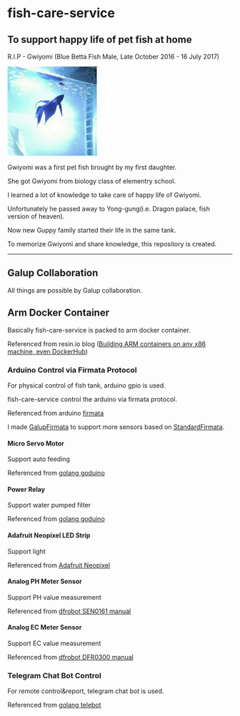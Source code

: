 # fish-care-service
## To support happy life of pet fish at home

R.I.P - Gwiyomi (Blue Betta Fish Male, Late October 2016 - 16 July 2017)

![](/media/Gwiyomi.jpg)

Gwiyomi was a first pet fish brought by my first daughter.

She got Gwiyomi from biology class of elementry school.

I learned a lot of knowledge to take care of happy life of Gwiyomi.

Unfortunately he passed away to Yong-gung(i.e. Dragon palace, fish version of heaven).

Now new Guppy family started their life in the same tank.

To memorize Gwiyomi and share knowledge, this repository is created.

----

## Galup Collaboration
All things are possible by Galup collaboration.

## Arm Docker Container
Basically fish-care-service is packed to arm docker container.

Referenced from resin.io blog ([Building ARM containers on any x86 machine, even DockerHub](https://resin.io/blog/building-arm-containers-on-any-x86-machine-even-dockerhub/))
### Arduino Control via Firmata Protocol
For physical control of fish tank, arduino gpio is used.

fish-care-service control the arduino via firmata protocol.

Referenced from arduino [firmata](https://github.com/firmata/arduino)

I made [GalupFirmata](https://github.com/nanishin/GalupFirmata) to support more sensors based on [StandardFirmata](https://github.com/firmata/arduino/tree/master/examples/StandardFirmata).
#### Micro Servo Motor
Support auto feeding

Referenced from [golang goduino](https://github.com/nanishin/goduino)
#### Power Relay
Support water pumped filter

Referenced from [golang goduino](https://github.com/nanishin/goduino)
#### Adafruit Neopixel LED Strip
Support light

Referenced from [Adafruit Neopixel](https://github.com/adafruit/Adafruit_NeoPixel)
#### Analog PH Meter Sensor
Support PH value measurement

Referenced from [dfrobot SEN0161 manual](https://www.dfrobot.com/wiki/index.php/PH_meter(SKU:_SEN0161))
#### Analog EC Meter Sensor
Support EC value measurement

Referenced from [dfrobot DFR0300 manual](https://www.dfrobot.com/wiki/index.php/Analog_EC_Meter_SKU:DFR0300)
### Telegram Chat Bot Control
For remote control&report, telegram chat bot is used.

Referenced from [golang telebot](https://github.com/nanishin/telebot)

